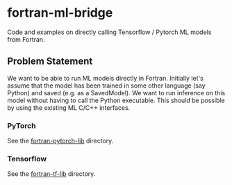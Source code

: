 # fortran-ml-bridge
Code and examples on directly calling Tensorflow / Pytorch ML models from Fortran.

## Problem Statement
We want to be able to run ML models directly in Fortran. Initially let's assume that the model has been trained in some other language (say Python) and saved (e.g. as a SavedModel). We want to run inference on this model without having to call the Python executable. This should be possible by using the existing ML C/C++ interfaces.

### PyTorch

See the [fortran-pytorch-lib](https://github.com/Cambridge-ICCS/fortran-ml-bridge#:~:text=Commit%20time-,fortran%2Dpytorch%2Dlib,-Added%20some%20documentation) directory.

### Tensorflow

See the [fortran-tf-lib](https://github.com/Cambridge-ICCS/fortran-ml-bridge/tree/main/fortran-tf-lib) directory.
